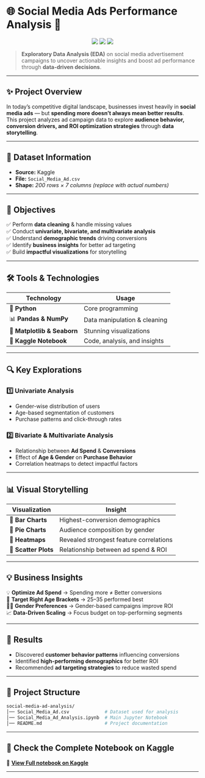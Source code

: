 
# 🌐 **Social Media Ads Performance Analysis** 🚀  

<p align="center">
  <img src="https://img.shields.io/badge/EDA-Social%20Media%20Ads-blue?style=for-the-badge&logo=python" />
  <img src="https://img.shields.io/badge/Data%20Visualization-Seaborn%20|%20Matplotlib-orange?style=for-the-badge" />
  <img src="https://img.shields.io/badge/Status-Completed-brightgreen?style=for-the-badge" />
</p>

> **Exploratory Data Analysis (EDA)** on social media advertisement campaigns to uncover actionable insights and boost ad performance through **data-driven decisions**.

---

## ✨ **Project Overview**
In today’s competitive digital landscape, businesses invest heavily in **social media ads** — but **spending more doesn’t always mean better results**.  
This project analyzes ad campaign data to explore **audience behavior, conversion drivers, and ROI optimization strategies** through **data storytelling**.

---

## 📂 **Dataset Information**  
- **Source:** Kaggle  
- **File:** `Social_Media_Ad.csv`
- **Shape:** *200 rows × 7 columns* *(replace with actual numbers)*  

---

## 🎯 **Objectives**
✅ Perform **data cleaning** & handle missing values  
✅ Conduct **univariate, bivariate, and multivariate analysis**  
✅ Understand **demographic trends** driving conversions  
✅ Identify **business insights** for better ad targeting  
✅ Build **impactful visualizations** for storytelling  

---

## 🛠️ **Tools & Technologies**
| **Technology** | **Usage** |
|---------------|-----------|
🐍 **Python** | Core programming  
📊 **Pandas & NumPy** | Data manipulation & cleaning  
🎨 **Matplotlib & Seaborn** | Stunning visualizations  
📓 **Kaggle Notebook** | Code, analysis, and insights  

---

## 🔍 **Key Explorations**
### **1️⃣ Univariate Analysis**
- Gender-wise distribution of users  
- Age-based segmentation of customers  
- Purchase patterns and click-through rates  

### **2️⃣ Bivariate & Multivariate Analysis**
- Relationship between **Ad Spend** & **Conversions**  
- Effect of **Age & Gender** on **Purchase Behavior**  
- Correlation heatmaps to detect impactful factors  

---

## 📊 **Visual Storytelling**
| Visualization | Insight |
|--------------|-----------------------------|
📌 **Bar Charts** | Highest-conversion demographics  
📌 **Pie Charts** | Audience composition by gender  
📌 **Heatmaps** | Revealed strongest feature correlations  
📌 **Scatter Plots** | Relationship between ad spend & ROI  

---

## 💡 **Business Insights**
💡 **Optimize Ad Spend** → Spending more ≠ Better conversions  
🎯 **Target Right Age Brackets** → 25–35 performed best  
👩‍💻 **Gender Preferences** → Gender-based campaigns improve ROI  
📈 **Data-Driven Scaling** → Focus budget on top-performing segments  

---

## 🚀 **Results**
- Discovered **customer behavior patterns** influencing conversions  
- Identified **high-performing demographics** for better ROI  
- Recommended **ad targeting strategies** to reduce wasted spend  

--- 

## 📂 Project Structure  


```bash
social-media-ad-analysis/
│── Social_Media_Ad.csv             # Dataset used for analysis
│── Social_Media_Ad_Analysis.ipynb  # Main Jupyter Notebook
│── README.md                       # Project documentation

```
---

## 🔗 **Check the Complete Notebook on Kaggle**
📌 [**View Full notebook on Kaggle**](https://www.kaggle.com/code/pranshuljoshi/social-meida-ad-analysis) 

---


